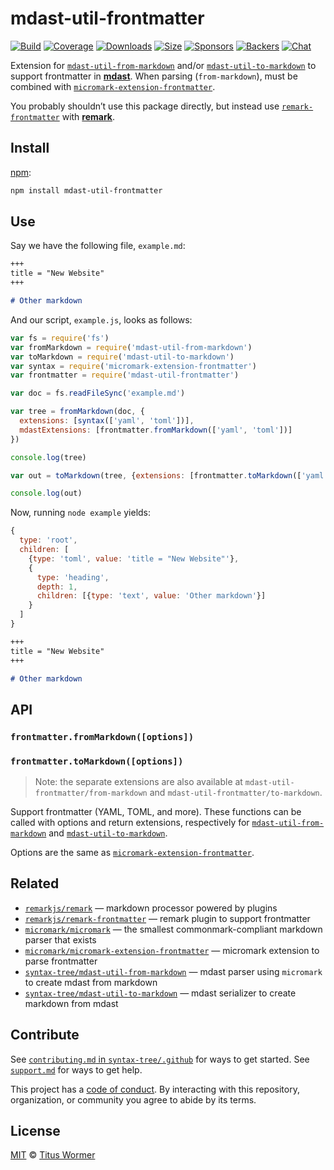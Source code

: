 # mdast-util-frontmatter

[![Build][build-badge]][build]
[![Coverage][coverage-badge]][coverage]
[![Downloads][downloads-badge]][downloads]
[![Size][size-badge]][size]
[![Sponsors][sponsors-badge]][collective]
[![Backers][backers-badge]][collective]
[![Chat][chat-badge]][chat]

Extension for [`mdast-util-from-markdown`][from-markdown] and/or
[`mdast-util-to-markdown`][to-markdown] to support frontmatter in **[mdast][]**.
When parsing (`from-markdown`), must be combined with
[`micromark-extension-frontmatter`][extension].

You probably shouldn’t use this package directly, but instead use
[`remark-frontmatter`][remark-frontmatter] with **[remark][]**.

## Install

[npm][]:

```sh
npm install mdast-util-frontmatter
```

## Use

Say we have the following file, `example.md`:

```markdown
+++
title = "New Website"
+++

# Other markdown
```

And our script, `example.js`, looks as follows:

```js
var fs = require('fs')
var fromMarkdown = require('mdast-util-from-markdown')
var toMarkdown = require('mdast-util-to-markdown')
var syntax = require('micromark-extension-frontmatter')
var frontmatter = require('mdast-util-frontmatter')

var doc = fs.readFileSync('example.md')

var tree = fromMarkdown(doc, {
  extensions: [syntax(['yaml', 'toml'])],
  mdastExtensions: [frontmatter.fromMarkdown(['yaml', 'toml'])]
})

console.log(tree)

var out = toMarkdown(tree, {extensions: [frontmatter.toMarkdown(['yaml', 'toml'])]})

console.log(out)
```

Now, running `node example` yields:

```js
{
  type: 'root',
  children: [
    {type: 'toml', value: 'title = "New Website"'},
    {
      type: 'heading',
      depth: 1,
      children: [{type: 'text', value: 'Other markdown'}]
    }
  ]
}
```

```markdown
+++
title = "New Website"
+++

# Other markdown
```

## API

### `frontmatter.fromMarkdown([options])`

### `frontmatter.toMarkdown([options])`

> Note: the separate extensions are also available at
> `mdast-util-frontmatter/from-markdown` and
> `mdast-util-frontmatter/to-markdown`.

Support frontmatter (YAML, TOML, and more).
These functions can be called with options and return extensions, respectively
for [`mdast-util-from-markdown`][from-markdown] and
[`mdast-util-to-markdown`][to-markdown].

Options are the same as [`micromark-extension-frontmatter`][options].

## Related

*   [`remarkjs/remark`][remark]
    — markdown processor powered by plugins
*   [`remarkjs/remark-frontmatter`][remark-frontmatter]
    — remark plugin to support frontmatter
*   [`micromark/micromark`][micromark]
    — the smallest commonmark-compliant markdown parser that exists
*   [`micromark/micromark-extension-frontmatter`][extension]
    — micromark extension to parse frontmatter
*   [`syntax-tree/mdast-util-from-markdown`][from-markdown]
    — mdast parser using `micromark` to create mdast from markdown
*   [`syntax-tree/mdast-util-to-markdown`][to-markdown]
    — mdast serializer to create markdown from mdast

## Contribute

See [`contributing.md` in `syntax-tree/.github`][contributing] for ways to get
started.
See [`support.md`][support] for ways to get help.

This project has a [code of conduct][coc].
By interacting with this repository, organization, or community you agree to
abide by its terms.

## License

[MIT][license] © [Titus Wormer][author]

<!-- Definitions -->

[build-badge]: https://github.com/syntax-tree/mdast-util-frontmatter/workflows/main/badge.svg

[build]: https://github.com/syntax-tree/mdast-util-frontmatter/actions

[coverage-badge]: https://img.shields.io/codecov/c/github/syntax-tree/mdast-util-frontmatter.svg

[coverage]: https://codecov.io/github/syntax-tree/mdast-util-frontmatter

[downloads-badge]: https://img.shields.io/npm/dm/mdast-util-frontmatter.svg

[downloads]: https://www.npmjs.com/package/mdast-util-frontmatter

[size-badge]: https://img.shields.io/bundlephobia/minzip/mdast-util-frontmatter.svg

[size]: https://bundlephobia.com/result?p=mdast-util-frontmatter

[sponsors-badge]: https://opencollective.com/unified/sponsors/badge.svg

[backers-badge]: https://opencollective.com/unified/backers/badge.svg

[collective]: https://opencollective.com/unified

[chat-badge]: https://img.shields.io/badge/chat-discussions-success.svg

[chat]: https://github.com/syntax-tree/unist/discussions

[npm]: https://docs.npmjs.com/cli/install

[license]: license

[author]: https://wooorm.com

[contributing]: https://github.com/syntax-tree/.github/blob/HEAD/contributing.md

[support]: https://github.com/syntax-tree/.github/blob/HEAD/support.md

[coc]: https://github.com/syntax-tree/.github/blob/HEAD/code-of-conduct.md

[mdast]: https://github.com/syntax-tree/mdast

[remark]: https://github.com/remarkjs/remark

[remark-frontmatter]: https://github.com/remarkjs/remark-frontmatter

[from-markdown]: https://github.com/syntax-tree/mdast-util-from-markdown

[to-markdown]: https://github.com/syntax-tree/mdast-util-to-markdown

[micromark]: https://github.com/micromark/micromark

[extension]: https://github.com/micromark/micromark-extension-frontmatter

[options]: https://github.com/micromark/micromark-extension-frontmatter#options
